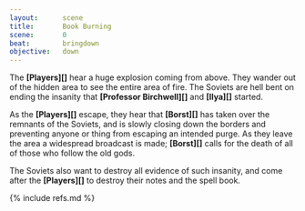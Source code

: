 ```yaml
---
layout:      scene
title:       Book Burning
scene:       0
beat:        bringdown
objective:   down
---
```


The **[Players][]** hear a huge explosion coming from above.
They wander out of the hidden area to see the entire area of fire.
The Soviets are hell bent on ending the insanity that **[Professor Birchwell][]** and **[Ilya][]** started.

As the **[Players][]** escape, they hear that **[Borst][]** has taken over the remnants of the Soviets,
and is slowly closing down the borders and preventing anyone or thing from escaping an intended purge.
As they leave the area a widespread broadcast is made;
**[Borst][]** calls for the death of all of those who follow the old gods.

The Soviets also want to destroy all evidence of such insanity,
and come after the **[Players][]** to destroy their notes and the spell book.


{% include refs.md %}
